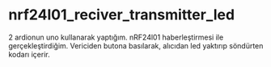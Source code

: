 # nrf24l01_reciver_transmitter_led
2 ardionun uno kullanarak yaptığım. nRF24l01 haberleştirmesi ile gerçekleştirdiğim. Vericiden butona basılarak, alıcıdan led yaktırıp söndürten kodarı içerir.
